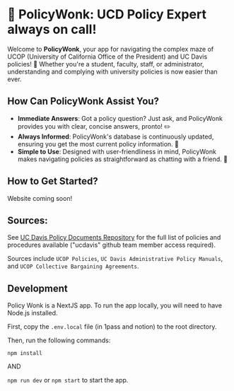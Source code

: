 # 📘 PolicyWonk: UCD Policy Expert always on call!

Welcome to **PolicyWonk**, your app for navigating the complex maze of UCOP (University of California Office of the President) and UC Davis policies! 🌟 Whether you're a student, faculty, staff, or administrator, understanding and complying with university policies is now easier than ever.

## How Can PolicyWonk Assist You?
- **Immediate Answers**: Got a policy question? Just ask, and PolicyWonk provides you with clear, concise answers, pronto! ✏️
- **Always Informed**: PolicyWonk's database is continuously updated, ensuring you get the most current policy information. 📅
- **Simple to Use**: Designed with user-friendliness in mind, PolicyWonk makes navigating policies as straightforward as chatting with a friend. 🤝

## How to Get Started?
Website coming soon!

## Sources:
See [UC Davis Policy Documents Repository](https://github.com/ucdavis/policy) for the full list of policies and procedures available ("ucdavis" github team member access required).

Sources include `UCOP Policies`, `UC Davis Administrative Policy Manuals`, and `UCOP Collective Bargaining Agreements`.

## Development

Policy Wonk is a NextJS app. To run the app locally, you will need to have Node.js installed. 

First, copy the `.env.local` file (in 1pass and notion) to the root directory.

Then, run the following commands:

`npm install`

AND

`npm run dev` or `npm start` to start the app.



